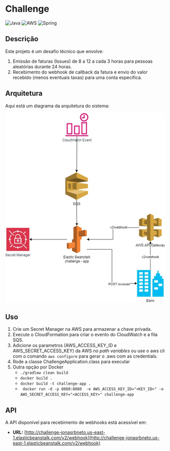 # Challenge

![Java](https://img.shields.io/badge/Java-21-blue)
![AWS](https://img.shields.io/badge/AWS-CloudFormation-brightgreen)
![Spring](https://img.shields.io/badge/Spring-Framework-green)

## Descrição

Este projeto é um desafio técnico que envolve:

1. Emissão de faturas (Issues) de 8 a 12 a cada 3 horas para pessoas aleatórias durante 24 horas.
2. Recebimento do webhook de callback da fatura e envio do valor recebido (menos eventuais taxas) para uma conta especifica.

## Arquitetura

Aqui está um diagrama da arquitetura do sistema:

![Diagrama de Arquitetura](challenge_aws.jpg)

## Uso
1. Crie um Secret Manager na AWS para armazenar a chave privada.
2. Execute o CloudFormation para criar o evento do CloudWatch e a fila SQS.
3. Adicione os parametros (AWS_ACCESS_KEY_ID e AWS_SECRET_ACCESS_KEY) da AWS no _path variables_ ou use o aws cli com o comando ```aws configure``` para gerar o .aws com as credentials.
4. Rode a classe ChallengeApplication.class para executar
5. Outra opção por Docker
    - ```./gradlew clean build ```
    - ``` docker build . ```
    - ```docker build -t challenge-app .```
    - ``` docker run -d -p 8080:8080  -e AWS_ACCESS_KEY_ID="<KEY_ID>" -e AWS_SECRET_ACCESS_KEY="<ACCESS_KEY>" challenge-app```


## API

A API disponível para recebimento de webhooks está acessível em:

- **URL:** [http://challenge-jonasrbneto.us-east-1.elasticbeanstalk.com/v2/webhook](http://challenge-jonasrbneto.us-east-1.elasticbeanstalk.com/v2/webhook)

